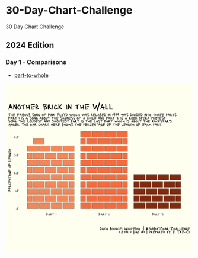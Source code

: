# 30-Day-Chart-Challenge
30 Day Chart Challenge

## 2024 Edition

### Day 1 - Comparisons
* [part-to-whole](https://github.com/yaziciceyda/30-Day-Chart-Challenge/blob/main/2024/Day%201/Day1.png)

![image](https://github.com/yaziciceyda/30-Day-Chart-Challenge/blob/main/2024/Day%201/Day1.png)

